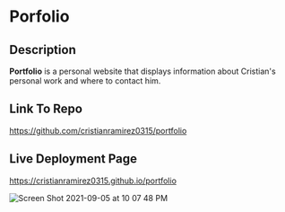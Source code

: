 # Porfolio

## Description
**Portfolio** is a personal website that displays information about Cristian's personal work and where
to contact him.

## Link To Repo 
https://github.com/cristianramirez0315/portfolio

## Live Deployment Page
https://cristianramirez0315.github.io/portfolio

![Screen Shot 2021-09-05 at 10 07 48 PM](https://user-images.githubusercontent.com/41925559/132157797-15981605-db26-4f3f-878b-6c45fa4fa4d0.png)